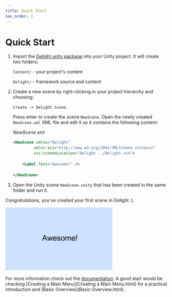 ```yaml
---
title: Quick Start
nav_order: 1
---
```

# Quick Start

1. Import the [Delight unity package](link-to-package.html) into your Unity project. It will create two folders:

   `Content/` - your project's content

   `Delight/` - framework source and content

   

2. Create a new scene by right-clicking in your project hierarchy and choosing: 

   `Create -> Delight Scene`. 

   Press enter to create the scene `NewScene`. Open the newly created `NewScene.xml`  XML file and edit it so it contains the following content:

   *NewScene.xml*

   ```xml
   <NewScene xmlns="Delight" 
            xmlns:xsi="http://www.w3.org/2001/XMLSchema-instance"
            xsi:schemaLocation="Delight ../Delight.xsd">
     
       <Label Text="Awesome!" />
   
   </NewScene>
   ```

   

3. Open the Unity scene `NewScene.unity` that has been created in the same folder and run it.

Congratulations, you've created your first scene in Delight :). 

![](awesome.png)

For more information check out the [documentation](Docs.html). A good start would be checking [Creating a Main Menu](Creating a Main Menu.html) for a practical introduction and [Basic Overview](Basic Overview.html).

